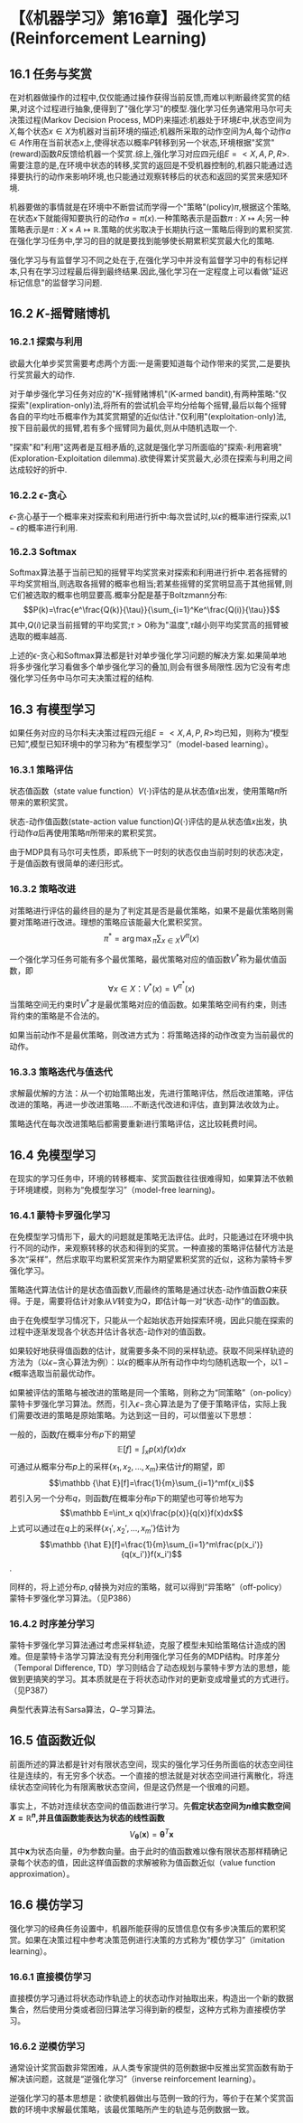 # 【《机器学习》第16章】强化学习(Reinforcement Learning)

## 16.1 任务与奖赏

在对机器做操作的过程中,仅仅能通过操作获得当前反馈,而难以判断最终奖赏的结果,对这个过程进行抽象,便得到了"强化学习"的模型.强化学习任务通常用马尔可夫决策过程(Markov Decision Process, MDP)来描述:机器处于环境$E$中,状态空间为$X$,每个状态$x\in X$为机器对当前环境的描述;机器所采取的动作空间为$A$,每个动作$a\in A$作用在当前状态$x$上,使得状态以概率$P$转移到另一个状态,环境根据"奖赏"(reward)函数$R$反馈给机器一个奖赏.综上,强化学习对应四元组$E=<X,A,P,R>$.需要注意的是,在环境中状态的转移,奖赏的返回是不受机器控制的,机器只能通过选择要执行的动作来影响环境,也只能通过观察转移后的状态和返回的奖赏来感知环境.

机器要做的事情就是在环境中不断尝试而学得一个"策略"(policy)$\pi$,根据这个策略,在状态$x$下就能得知要执行的动作$a=\pi(x)$.一种策略表示是函数$\pi:X\mapsto A$;另一种策略表示是$\pi:X\times A\mapsto \mathbb R$.策略的优劣取决于长期执行这一策略后得到的累积奖赏.在强化学习任务中,学习的目的就是要找到能够使长期累积奖赏最大化的策略.

强化学习与有监督学习不同之处在于,在强化学习中并没有监督学习中的有标记样本,只有在学习过程最后得到最终结果.因此,强化学习在一定程度上可以看做"延迟标记信息"的监督学习问题.

## 16.2 $K$-摇臂赌博机

### 16.2.1 探索与利用

欲最大化单步奖赏需要考虑两个方面:一是需要知道每个动作带来的奖赏,二是要执行奖赏最大的动作.

对于单步强化学习任务对应的"$K$-摇臂赌博机"(K-armed bandit),有两种策略:"仅探索"(expliration-only)法,将所有的尝试机会平均分给每个摇臂,最后以每个摇臂各自的平均吐币概率作为其奖赏期望的近似估计."仅利用"(exploitation-only)法,按下目前最优的摇臂,若有多个摇臂同为最优,则从中随机选取一个.

"探索"和"利用"这两者是互相矛盾的,这就是强化学习所面临的"探索-利用窘境"(Exploration-Exploitation dilemma).欲使得累计奖赏最大,必须在探索与利用之间达成较好的折中.

### 16.2.2 $\epsilon$-贪心

$\epsilon$-贪心基于一个概率来对探索和利用进行折中:每次尝试时,以$\epsilon$的概率进行探索,以$1-\epsilon$的概率进行利用.

### 16.2.3 Softmax

Softmax算法基于当前已知的摇臂平均奖赏来对探索和利用进行折中.若各摇臂的平均奖赏相当,则选取各摇臂的概率也相当;若某些摇臂的奖赏明显高于其他摇臂,则它们被选取的概率也明显要高.概率分配是基于Boltzmann分布:
$$P(k)=\frac{e^\frac{Q(k)}{\tau}}{\sum_{i=1}^Ke^\frac{Q(i)}{\tau}}$$
其中,$Q(i)$记录当前摇臂的平均奖赏;$\tau>0$称为"温度",$\tau$越小则平均奖赏高的摇臂被选取的概率越高.

上述的$\epsilon$-贪心和Softmax算法都是针对单步强化学习问题的解决方案.如果简单地将多步强化学习看做多个单步强化学习的叠加,则会有很多局限性.因为它没有考虑强化学习任务中马尔可夫决策过程的结构.

## 16.3 有模型学习

如果任务对应的马尔科夫决策过程四元组$E=<X,A,P,R>$均已知，则称为“模型已知”,模型已知环境中的学习称为“有模型学习”（model-based learning）。

### 16.3.1 策略评估

状态值函数（state value function）$V(\cdot)$评估的是从状态值$x$出发，使用策略$\pi$所带来的累积奖赏。

状态-动作值函数(state-action value function)$Q(\cdot)$评估的是从状态值$x$出发，执行动作$a$后再使用策略$\pi$所带来的累积奖赏。

由于MDP具有马尔可夫性质，即系统下一时刻的状态仅由当前时刻的状态决定，于是值函数有很简单的递归形式。

### 16.3.2 策略改进

对策略进行评估的最终目的是为了判定其是否是最优策略，如果不是最优策略则需要对策略进行改进。理想的策略应该能最大化累积奖赏。
$$\pi^\ast={\arg\max}_\pi\sum_{x\in X}V^\pi(x)$$

一个强化学习任务可能有多个最优策略，最优策略对应的值函数$V^\ast$称为最优值函数，即
$$\forall x\in X：V^\ast(x)=V^{\pi^\ast}(x)$$
当策略空间无约束时$V^\ast$才是最优策略对应的值函数。如果策略空间有约束，则违背约束的策略是不合法的。

如果当前动作不是最优策略，则改进方式为：将策略选择的动作改变为当前最优的动作。

### 16.3.3 策略迭代与值迭代

求解最优解的方法：从一个初始策略出发，先进行策略评估，然后改进策略，评估改进的策略，再进一步改进策略……不断迭代改进和评估，直到算法收敛为止。

策略迭代在每次改进策略后都需要重新进行策略评估，这比较耗费时间。

## 16.4 免模型学习

在现实的学习任务中，环境的转移概率、奖赏函数往往很难得知，如果算法不依赖于环境建模，则称为“免模型学习”（model-free learning)。

### 16.4.1 蒙特卡罗强化学习

在免模型学习情形下，最大的问题就是策略无法评估。此时，只能通过在环境中执行不同的动作，来观察转移的状态和得到的奖赏。一种直接的策略评估替代方法是多次“采样”，然后求取平均累积奖赏来作为期望累积奖赏的近似，这称为蒙特卡罗强化学习。

策略迭代算法估计的是状态值函数$V$,而最终的策略是通过状态-动作值函数$Q$来获得。于是，需要将估计对象从$V$转变为$Q$，即估计每一对“状态-动作”的值函数。

由于在免模型学习情况下，只能从一个起始状态开始探索环境，因此只能在探索的过程中逐渐发现各个状态并估计各状态-动作对的值函数。

如果较好地获得值函数的估计，就需要多条不同的采样轨迹。获取不同采样轨迹的方法为（以$\epsilon-$贪心算法为例）：以$\epsilon$的概率从所有动作中均匀随机选取一个，以$1-\epsilon$概率选取当前最优动作。

如果被评估的策略与被改进的策略是同一个策略，则称之为“同策略”（on-policy）蒙特卡罗强化学习算法。然而，引入$\epsilon-$贪心算法是为了便于策略评估，实际上我们需要改进的策略是原始策略。为达到这一目的，可以借鉴以下思想：

一般的，函数$f$在概率分布$p$下的期望
$$\mathbb E[f]=\int_xp(x)f(x)dx$$
可通过从概率分布$p$上的采样$\{x_1,x_2,\dots,x_m\}$来估计$f$的期望，即
$$\mathbb {\hat E}[f]=\frac{1}{m}\sum_{i=1}^mf(x_i)$$
若引入另一个分布$q$，则函数$f$在概率分布$p$下的期望也可等价地写为
$$\mathbb E=\int_x q(x)\frac{p(x)}{q(x)}f(x)dx$$
上式可以通过在$q$上的采样$\{x_1',x_2',\dots,x_m'\}$估计为
$$\mathbb {\hat E}[f]=\frac{1}{m}\sum_{i=1}^m\frac{p(x_i')}{q(x_i')}f(x_i')$$.

同样的，将上述分布$p,q$替换为对应的策略，就可以得到“异策略”（off-policy）蒙特卡罗强化学习算法。（见P386）

### 16.4.2 时序差分学习

蒙特卡罗强化学习算法通过考虑采样轨迹，克服了模型未知给策略估计造成的困难。但是蒙特卡洛学习算法没有充分利用强化学习任务的MDP结构。时序差分（Temporal Difference, TD）学习则结合了动态规划与蒙特卡罗方法的思想，能做到更搞笑的学习。其本质就是在于将状态动作对的更新变成增量式的方式进行。（见P387）

典型代表算法有Sarsa算法，$Q-$学习算法。

## 16.5 值函数近似

前面所述的算法都是针对有限状态空间，现实的强化学习任务所面临的状态空间往往是连续的，有无穷多个状态。一个直接的想法就是对状态空间进行离散化，将连续状态空间转化为有限离散状态空间，但是这仍然是一个很难的问题。

事实上，不妨对连续状态空间的值函数进行学习。先**假定状态空间为$n$维实数空间$X=\mathbb R^n$,并且值函数能表达为状态的线性函数**
$$V_{\mathbf \theta}(\mathbf x)=\mathbf\theta^T\mathbf x$$
其中$\mathbf x$为状态向量，$\theta$为参数向量。由于此时的值函数难以像有限状态那样精确记录每个状态的值，因此这样值函数的求解被称为值函数近似（value function approximation）。

## 16.6 模仿学习

强化学习的经典任务设置中，机器所能获得的反馈信息仅有多步决策后的累积奖赏。如果在决策过程中参考决策范例进行决策的方式称为“模仿学习”（imitation learning）。

### 16.6.1 直接模仿学习

直接模仿学习通过将状态动作轨迹上的状态动作对抽取出来，构造出一个新的数据集合，然后使用分类或者回归算法学习得到新的模型，这种方式称为直接模仿学习。

### 16.6.2 逆模仿学习

通常设计奖赏函数非常困难，从人类专家提供的范例数据中反推出奖赏函数有助于解决该问题，这就是“逆强化学习”（inverse reinforcement learning）。

逆强化学习的基本思想是：欲使机器做出与范例一致的行为，等价于在某个奖赏函数的环境中求解最优策略，该最优策略所产生的轨迹与范例数据一致。